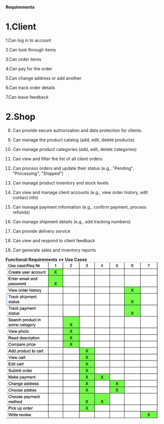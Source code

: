 **Requirements**

# 1.Client

1.Can log in to account

2.Can look through items

3.Can order items

4.Can pay for the order

5.Can change address or add another

6.Can track order details

7.Can leave feedback

# 2.Shop

8.  Can provide secure authorization and data protection for clients.

9.  Can manage the product catalog (add, edit, delete products)

10. Can manage product categories (add, edit, delete categories)

11. Can view and filter the list of all client orders

12. Can process orders and update their status (e.g., "Pending", "Processing", "Shipped")

13. Can manage product inventory and stock levels

14. Can view and manage client accounts (e.g., view order history, edit contact info)

15. Can manage payment information (e.g., confirm payment, process refunds)

16. Can manage shipment details (e.g., add tracking numbers)

17. Can provide delivery service

18. Can view and respond to client feedback

19. Can generate sales and inventory reports

**Functional Requirements ↔ Use Cases**
![alt text](table.png)
